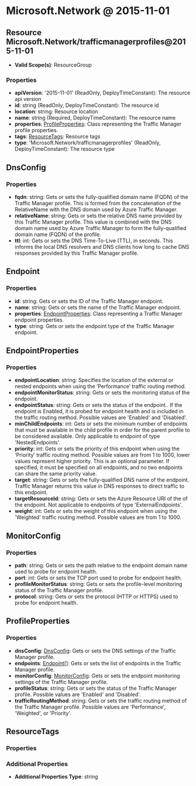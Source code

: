 # Microsoft.Network @ 2015-11-01

## Resource Microsoft.Network/trafficmanagerprofiles@2015-11-01
* **Valid Scope(s)**: ResourceGroup
### Properties
* **apiVersion**: '2015-11-01' (ReadOnly, DeployTimeConstant): The resource api version
* **id**: string (ReadOnly, DeployTimeConstant): The resource id
* **location**: string: Resource location
* **name**: string (Required, DeployTimeConstant): The resource name
* **properties**: [ProfileProperties](#profileproperties): Class representing the Traffic Manager profile properties.
* **tags**: [ResourceTags](#resourcetags): Resource tags
* **type**: 'Microsoft.Network/trafficmanagerprofiles' (ReadOnly, DeployTimeConstant): The resource type

## DnsConfig
### Properties
* **fqdn**: string: Gets or sets the fully-qualified domain name (FQDN) of the Traffic Manager profile.  This is formed from the concatenation of the RelativeName with the DNS domain used by Azure Traffic Manager.
* **relativeName**: string: Gets or sets the relative DNS name provided by this Traffic Manager profile.  This value is combined with the DNS domain name used by Azure Traffic Manager to form the fully-qualified domain name (FQDN) of the profile.
* **ttl**: int: Gets or sets the DNS Time-To-Live (TTL), in seconds.  This informs the local DNS resolvers and DNS clients how long to cache DNS responses provided by this Traffic Manager profile.

## Endpoint
### Properties
* **id**: string: Gets or sets the ID of the Traffic Manager endpoint.
* **name**: string: Gets or sets the name of the Traffic Manager endpoint.
* **properties**: [EndpointProperties](#endpointproperties): Class representing a Traffic Manager endpoint properties.
* **type**: string: Gets or sets the endpoint type of the Traffic Manager endpoint.

## EndpointProperties
### Properties
* **endpointLocation**: string: Specifies the location of the external or nested endpoints when using the ‘Performance’ traffic routing method.
* **endpointMonitorStatus**: string: Gets or sets the monitoring status of the endpoint.
* **endpointStatus**: string: Gets or sets the status of the endpoint..  If the endpoint is Enabled, it is probed for endpoint health and is included in the traffic routing method.  Possible values are 'Enabled' and 'Disabled'.
* **minChildEndpoints**: int: Gets or sets the minimum number of endpoints that must be available in the child profile in order for the parent profile to be considered available. Only applicable to endpoint of type 'NestedEndpoints'.
* **priority**: int: Gets or sets the priority of this endpoint when using the ‘Priority’ traffic routing method. Possible values are from 1 to 1000, lower values represent higher priority. This is an optional parameter.  If specified, it must be specified on all endpoints, and no two endpoints can share the same priority value.
* **target**: string: Gets or sets the fully-qualified DNS name of the endpoint.  Traffic Manager returns this value in DNS responses to direct traffic to this endpoint.
* **targetResourceId**: string: Gets or sets the Azure Resource URI of the of the endpoint.  Not applicable to endpoints of type 'ExternalEndpoints'.
* **weight**: int: Gets or sets the weight of this endpoint when using the 'Weighted' traffic routing method. Possible values are from 1 to 1000.

## MonitorConfig
### Properties
* **path**: string: Gets or sets the path relative to the endpoint domain name used to probe for endpoint health.
* **port**: int: Gets or sets the TCP port used to probe for endpoint health.
* **profileMonitorStatus**: string: Gets or sets the profile-level monitoring status of the Traffic Manager profile.
* **protocol**: string: Gets or sets the protocol (HTTP or HTTPS) used to probe for endpoint health.

## ProfileProperties
### Properties
* **dnsConfig**: [DnsConfig](#dnsconfig): Gets or sets the DNS settings of the Traffic Manager profile.
* **endpoints**: [Endpoint](#endpoint)[]: Gets or sets the list of endpoints in the Traffic Manager profile.
* **monitorConfig**: [MonitorConfig](#monitorconfig): Gets or sets the endpoint monitoring settings of the Traffic Manager profile.
* **profileStatus**: string: Gets or sets the status of the Traffic Manager profile.  Possible values are 'Enabled' and 'Disabled'.
* **trafficRoutingMethod**: string: Gets or sets the traffic routing method of the Traffic Manager profile.  Possible values are 'Performance', 'Weighted', or 'Priority'.

## ResourceTags
### Properties
### Additional Properties
* **Additional Properties Type**: string

